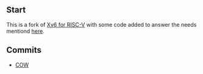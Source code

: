 ## Start

This is a fork of [Xv6 for RISC-V](https://github.com/mit-pdos/xv6-riscv) with some code added to answer the needs mentiond [here](https://github.com/amirR01/xv6-improvments/blob/main/README.md).

## Commits
- [COW](https://github.com/amirR01/xv6-improvments/commit/a495fd537c8ce411f1fab966a535c7926a04e506)